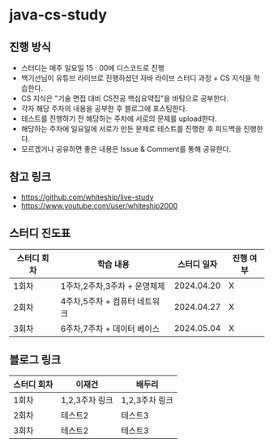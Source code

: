 # java-cs-study


진행 방식 
-----------------------
- 스터디는 매주 일요일 15 : 00에 디스코드로 진행
- 백기선님이 유튜브 라이브로 진행하셨던 자바 라이브 스터디 과정 + CS 지식을 학습한다.
- CS 지식은 "기술 면접 대비 CS전공 핵심요약집"을 바탕으로 공부한다.
- 각자 해당 주차의 내용을 공부한 후 블로그에 포스팅한다.
- 테스트를 진행하기 전 해당하는 주차에 서로의 문제를 upload한다.
- 해당하는 주차에 일요일에 서로가 만든 문제로 테스트를 진행한 후 피드백을 진행한다.
- 모르겠거나 공유하면 좋은 내용은 Issue & Comment를 통해 공유한다.

참고 링크
---
- https://github.com/whiteship/live-study
- https://www.youtube.com/user/whiteship2000


스터디 진도표
---
|스터디 회차|학습 내용|스터디 일자|진행 여부|
|------|---|---|---|
|1회차|1주차,2주차,3주차 + 운영체제|2024.04.20|X|
|2회차|4주차,5주차 + 컴퓨터 네트워크|2024.04.27|X|
|3회차|6주차,7주차 + 데이터 베이스|2024.05.04|X|

블로그 링크
---
|스터디 회차|이재건|배두리|
|------|---|---|
|1회차|1,2,3주차 링크|1,2,3주차 링크|
|2회차|테스트2|테스트3|
|3회차|테스트2|테스트3|


